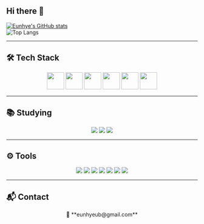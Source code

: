 ## Hi there 👋

[![Eunhye's GitHub stats](https://github-readme-stats.vercel.app/api?username=eunhyeub&show_icons=true&theme=tokyonight)](https://github.com/anuraghazra/github-readme-stats)  
![Top Langs](https://github-readme-stats.vercel.app/api/top-langs/?username=eunhyeub&layout=compact&theme=tokyonight)

---

## 🛠 Tech Stack
<div align="center">
  <img src="https://cdn.jsdelivr.net/gh/devicons/devicon/icons/java/java-original.svg" width="45" height="45"/>
  <img src="https://cdn.jsdelivr.net/gh/devicons/devicon/icons/spring/spring-original.svg" width="45" height="45"/>
  <img src="https://cdn.jsdelivr.net/gh/devicons/devicon/icons/html5/html5-original.svg" width="45" height="45"/>
  <img src="https://cdn.jsdelivr.net/gh/devicons/devicon/icons/css3/css3-original.svg" width="45" height="45"/>
  <img src="https://cdn.jsdelivr.net/gh/devicons/devicon/icons/react/react-original.svg" width="45" height="45"/>
  <img src="https://cdn.jsdelivr.net/gh/devicons/devicon/icons/mysql/mysql-original.svg" width="45" height="45"/>
</div>

---

## 📚 Studying
<div align="center">
  <img src="https://img.shields.io/badge/Next.js-000000?style=flat-square&logo=Next.js&logoColor=white"/>
  <img src="https://img.shields.io/badge/TypeScript-3178C6?style=flat-square&logo=TypeScript&logoColor=white"/>
  <img src="https://img.shields.io/badge/AWS-232F3E?style=flat-square&logo=Amazon-AWS&logoColor=white"/>
</div>

---

## ⚙️ Tools
<div align="center">
  <img src="https://img.shields.io/badge/Git-F05032?style=flat-square&logo=Git&logoColor=white"/>
  <img src="https://img.shields.io/badge/GitHub-181717?style=flat-square&logo=GitHub&logoColor=white"/>
  <img src="https://img.shields.io/badge/Notion-000000?style=flat-square&logo=Notion&logoColor=white"/>
  <img src="https://img.shields.io/badge/Figma-F24E1E?style=flat-square&logo=Figma&logoColor=white"/>
  <img src="https://img.shields.io/badge/DBeaver-372923?style=flat-square&logo=Databricks&logoColor=white"/>
  <img src="https://img.shields.io/badge/IntelliJ%20IDEA-000000?style=flat-square&logo=intellijidea&logoColor=white"/>
  <img src="https://img.shields.io/badge/VS%20Code-007ACC?style=flat-square&logo=Visual-Studio-Code&logoColor=white"/>
</div>

---

## 📬 Contact
<div align="center">
  📧 **eunhyeub@gmail.com**
</div>
